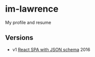 # im-lawrence
My profile and resume

## Versions

- v1 [React SPA with JSON schema](https://github.com/lpan/im-lawrence/tree/react-spa-2016) 2016
